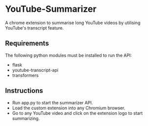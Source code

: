 # YouTube-Summarizer
A chrome extension to summarise long YouTube videos by utilising YouTube's transcript feature.

## Requirements
The following python modules must be installed to run the API:
* flask
* youtube-transcript-api
* transformers

## Instructions
* Run app.py to start the summarizer API.
* Load the custom extension into any Chromium browser.
* Go to any YouTube video and click on the extension logo to start summarizing.

